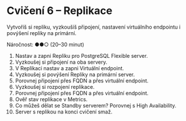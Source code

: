 # Cvičení 6 – Replikace

Vytvoříš si repliku, vyzkoušíš připojení, nastavení virtuálního endpointu i povýšení repliky na primární.

Náročnost: ●●○ (20–30 minut)

1. Nastav a zapni Repliku pro PostgreSQL Flexible server.
2. Vyzkoušej si připojení na oba servery.
3. V Replikaci nastav a zapni Virtuální endpoint.
4. Vyzkoušej si povýšení Repliky na primární server.
5. Porovnej připojení přes FQDN a přes virtuální endpoint.
6. Vyzkoušej si rozpojení replikace.
7. Porovnej připojení přes FQDN a přes virtuální endpoint.
8. Ověř stav replikace v Metrics.
9. Co můžeš dělat se Standby serverem? Porovnej s High Availability.
10. Server s replikou na konci cvičení smaž.
